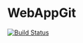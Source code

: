 # WebAppGit
[![Build Status](https://dev.azure.com/pcpravin2309/Agile%20Project/_apis/build/status%2Fprafulpravin.WebAppGit?branchName=master)](https://dev.azure.com/pcpravin2309/Agile%20Project/_build/latest?definitionId=3&branchName=master)
